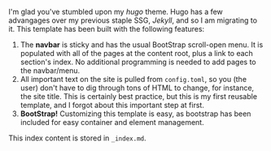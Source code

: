 I'm glad you've stumbled upon my *hugo* theme. Hugo has a few advangages over my previous staple SSG, *Jekyll*, and so I am migrating to it. This template has been built with the following features:

1. The **navbar** is sticky and has the usual BootStrap scroll-open menu. It is populated with all of the pages at the content root, plus a link to each section's index. No additional programming is needed to add pages to the navbar/menu.
2. All important text on the site is pulled from `config.toml`, so you (the user) don't have to dig through tons of HTML to change, for instance, the site title. This is certainly best practice, but this is my first reusable template, and I forgot about this important step at first.
3. **BootStrap!** Customizing this template is easy, as bootstrap has been included for easy container and element management.

This index content is stored in `_index.md`.